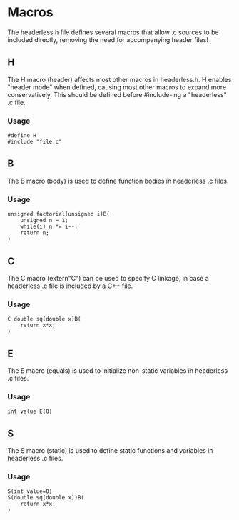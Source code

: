 # Macros
The headerless.h file defines several macros that allow .c sources to be included directly, removing the need for accompanying header files!
## H
The H macro (header) affects most other macros in headerless.h. H enables "header mode" when defined, causing most other macros to expand more conservatively. This should be defined before #include-ing a "headerless" .c file.
### Usage
	#define H
	#include "file.c"
## B
The B macro (body) is used to define function bodies in headerless .c files.
### Usage
	unsigned factorial(unsigned i)B(
		unsigned n = 1;
		while(i) n *= i--;
		return n;
	)
## C
The C macro (extern"C") can be used to specify C linkage, in case a headerless .c file is included by a C++ file.
### Usage
	C double sq(double x)B(
		return x*x;
	)
## E
The E macro (equals) is used to initialize non-static variables in headerless .c files.
### Usage
	int value E(0)
## S
The S macro (static) is used to define static functions and variables in headerless .c files.
### Usage
	S(int value=0)
	S(double sq(double x))B(
		return x*x;
	)
